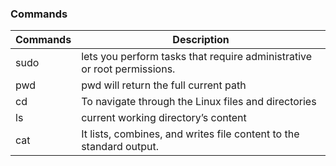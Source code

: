### Commands 

| Commands | Description |
| ----------- | ----------- |
| sudo   | lets you perform tasks that require administrative or root permissions. |
| pwd | pwd will return the full current path |
| cd | To navigate through the Linux files and directories |
| ls | current working directory’s content |
| cat | It lists, combines, and writes file content to the standard output. |
